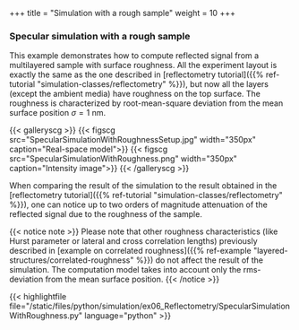 +++
title = "Simulation with a rough sample"
weight = 10
+++

### Specular simulation with a rough sample

This example demonstrates how to compute reflected signal from
a multilayered sample with surface roughness. All the experiment
layout is exactly the same as the one described in
[reflectometry tutorial]({{% ref-tutorial "simulation-classes/reflectometry" %}}),
but now all the layers (except the ambient media) have roughness on the top surface. The
roughness is characterized by root-mean-square deviation from the mean surface position
$\sigma = 1$ nm.

{{< galleryscg >}}
{{< figscg src="SpecularSimulationWithRoughnessSetup.jpg" width="350px" caption="Real-space model">}}
{{< figscg src="SpecularSimulationWithRoughness.png" width="350px" caption="Intensity image">}}
{{< /galleryscg >}}

When comparing the result of the simulation to the result obtained in the
[reflectometry tutorial]({{% ref-tutorial "simulation-classes/reflectometry" %}}),
one can notice up to two orders of magnitude attenuation of the reflected signal due to
the roughness of the sample.

{{< notice note >}}
Please note that other roughness characteristics (like Hurst parameter or lateral and cross correlation lengths)
previously described in [example on correlated roughness]({{% ref-example "layered-structures/correlated-roughness" %}})
do not affect the result of the simulation. The computation model takes into account only the
rms-deviation from the mean surface position.
{{< /notice >}}

{{< highlightfile file="/static/files/python/simulation/ex06_Reflectometry/SpecularSimulationWithRoughness.py"  language="python" >}}
